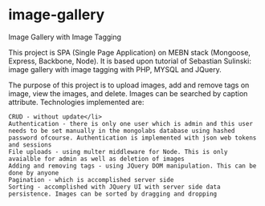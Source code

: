 # image-gallery
Image Gallery with Image Tagging

This project is SPA (Single Page Application) on MEBN stack (Mongoose, Express, Backbone, Node). It is based upon tutorial of Sebastian Sulinski: image gallery with image tagging with PHP, MYSQL and JQuery.

The purpose of this project is to upload images, add and remove tags on image, view the images, and delete. Images can be searched by caption attribute.
Technologies implemented are: 

	CRUD - without update</li>
	Authentication - there is only one user which is admin and this user needs to be set manually in the mongolabs database using hashed password ofcourse. Authentication is implemented with json web tokens and sessions
	File uploads - using multer middleware for Node. This is only avaialble for admin as well as deletion of images
	Adding and removing tags - using JQuery DOM manipulation. This can be done by anyone
	Pagination - which is accomplished server side
	Sorting - accomplished with JQuery UI with server side data persistence. Images can be sorted by dragging and dropping
